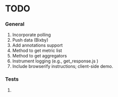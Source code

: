 TODO
====


### General

1. 	Incorporate polling
2. 	Push data (Bixby)
3. 	Add annotations support
4. 	Method to get metric list
5. 	Method to get aggregators
6. 	Instrument logging (e.g., get_response.js )
7. 	Include browserify instructions; client-side demo.



### Tests

1. 	

